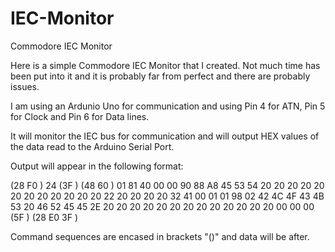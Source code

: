 # IEC-Monitor
Commodore IEC Monitor

Here is a simple Commodore IEC Monitor that I created. Not much time has been put into it and it is probably far from perfect and there are probably issues.

I am using an Ardunio Uno for communication and using Pin 4 for ATN, Pin 5 for Clock and Pin 6 for Data lines.

It will monitor the IEC bus for communication and will output HEX values of the data read to the Arduino Serial Port.

Output will appear in the following format:

(28 F0 ) 24
(3F )
(48 60 ) 01 81 40 00 00 90 88 A8 45 53 54 20 20 20 20 20 20 20 20 20 20 20 20 22 20 20 20 20 32 41 00 01 01 98 02 42 4C 4F 43 4B 53 20 46 52 45 45 2E 20 20 20 20 20 20 20 20 20 20 20 20 20 00 00 00
(5F )
(28 E0 3F )

Command sequences are encased in brackets "()" and data will be after.

